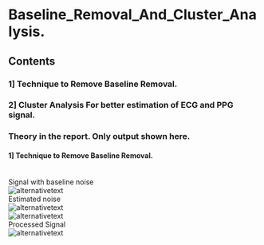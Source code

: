 # Baseline_Removal_And_Cluster_Analysis.
## Contents<br>
### 1] Technique to Remove Baseline Removal.<br>
### 2] Cluster Analysis For better estimation of ECG and PPG signal.<br>
### Theory in the report. Only output shown here.
#### 1] Technique to Remove Baseline Removal.
<br>Signal with baseline noise<br>
![alternativetext](https://github.com/waranyoghes/baseline_removal_and_cluster_analysis/blob/main/img/baseline_nosie.png)
<br> Estimated noise<br>![alternativetext](https://github.com/waranyoghes/baseline_removal_and_cluster_analysis/blob/main/img/noise_estimation1.png)
<br>![alternativetext](https://github.com/waranyoghes/baseline_removal_and_cluster_analysis/blob/main/img/noise_estimation.png)
<br> Processed Signal<br>![alternativetext](https://github.com/waranyoghes/baseline_removal_and_cluster_analysis/blob/main/img/processed_signal.png)




